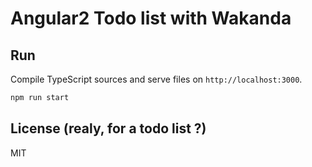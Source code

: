 # Angular2 Todo list with Wakanda

## Run

Compile TypeScript sources and serve files on `http://localhost:3000`.

```bash
npm run start
```

## License (realy, for a todo list ?)

MIT
